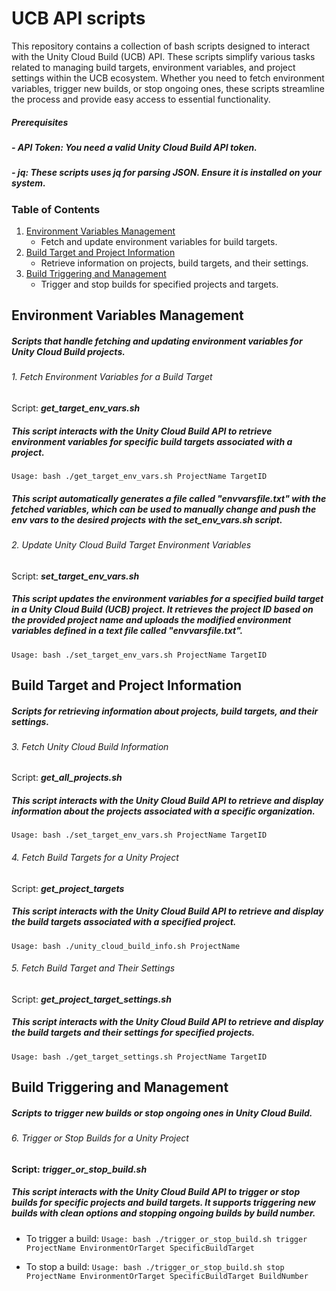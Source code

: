 # UCB API scripts

This repository contains a collection of bash scripts designed to interact with the Unity Cloud Build (UCB) API. These scripts simplify various tasks related to managing build targets, environment variables, and project settings within the UCB ecosystem. Whether you need to fetch environment variables, trigger new builds, or stop ongoing ones, these scripts streamline the process and provide easy access to essential functionality.

##### Prerequisites
##### - API Token: You need a valid Unity Cloud Build API token.
##### - jq: These scripts uses jq for parsing JSON. Ensure it is installed on your system.

### Table of Contents
1. [Environment Variables Management](#environment-variables-management)
   - Fetch and update environment variables for build targets.
2. [Build Target and Project Information](#build-target-and-project-information)
   - Retrieve information on projects, build targets, and their settings.
3. [Build Triggering and Management](#build-triggering-and-management)
   - Trigger and stop builds for specified projects and targets.

## Environment Variables Management
##### Scripts that handle fetching and updating environment variables for Unity Cloud Build projects.   


###### 1. Fetch Environment Variables for a Build Target
Script: ***get_target_env_vars.sh***

##### This script interacts with the Unity Cloud Build API to retrieve environment variables for specific build targets associated with a project.

```Usage: bash ./get_target_env_vars.sh ProjectName TargetID```

##### This script automatically generates a file called "envvarsfile.txt" with the fetched variables, which can be used to manually change and push the env vars to the desired projects with the ***set_env_vars.sh*** script.


###### 2. Update Unity Cloud Build Target Environment Variables
Script: ***set_target_env_vars.sh***

##### This script updates the environment variables for a specified build target in a Unity Cloud Build (UCB) project. It retrieves the project ID based on the provided project name and uploads the modified environment variables defined in a text file called "envvarsfile.txt".

```Usage: bash ./set_target_env_vars.sh ProjectName TargetID```

## Build Target and Project Information
##### Scripts for retrieving information about projects, build targets, and their settings.


###### 3. Fetch Unity Cloud Build Information
Script: ***get_all_projects.sh***

##### This script interacts with the Unity Cloud Build API to retrieve and display information about the projects associated with a specific organization.

 ```Usage: bash ./set_target_env_vars.sh ProjectName TargetID```


###### 4. Fetch Build Targets for a Unity Project
Script: ***get_project_targets***

##### This script interacts with the Unity Cloud Build API to retrieve and display the build targets associated with a specified project.

```Usage: bash ./unity_cloud_build_info.sh ProjectName```


###### 5.  Fetch Build Target and Their Settings
Script: ***get_project_target_settings.sh***

##### This script interacts with the Unity Cloud Build API to retrieve and display the build targets and their settings for specified projects.
 
```Usage: bash ./get_target_settings.sh ProjectName TargetID```

## Build Triggering and Management
##### Scripts to trigger new builds or stop ongoing ones in Unity Cloud Build.

###### 6. Trigger or Stop Builds for a Unity Project
**Script:** ***trigger_or_stop_build.sh***

##### This script interacts with the Unity Cloud Build API to trigger or stop builds for specific projects and build targets. It supports triggering new builds with clean options and stopping ongoing builds by build number.

- To trigger a build:
```Usage: bash ./trigger_or_stop_build.sh trigger ProjectName EnvironmentOrTarget SpecificBuildTarget```

- To stop a build: 
```Usage: bash ./trigger_or_stop_build.sh stop ProjectName EnvironmentOrTarget SpecificBuildTarget BuildNumber```

